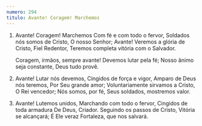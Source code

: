 ```yaml
---
numero: 294
titulo: Avante! Coragem! Marchemos
---
```

1. Avante! Coragem! Marchemos
   Com fé e com todo o fervor,
   Soldados nós somos de Cristo,
   O nosso Senhor;
   Avante! Veremos a glória de Cristo,
   Fiel Redentor,
   Teremos completa vitória com o Salvador.

   Coragem, irmãos, sempre avante!
   Devemos lutar pela fé;
   Nosso ânimo seja constante,
   Deus tudo provê.

2. Avante! Lutar nós devemos,
   Cingidos de força e vigor,
   Amparo de Deus nós teremos,
   Por Seu grande amor;
   Voluntariamente sirvamos a Cristo,
   O Rei vencedor;
   Nós somos, por fé,
   Seus soldados, mostremos valor.

3. Avante! Lutemos unidos,
   Marchando com todo o fervor,
   Cingidos de toda armadura
   De Deus, Criador.
   Seguindo os passos de Cristo,
   Vitória se alcançará;
   É Ele veraz Fortaleza, que nos salvará.
